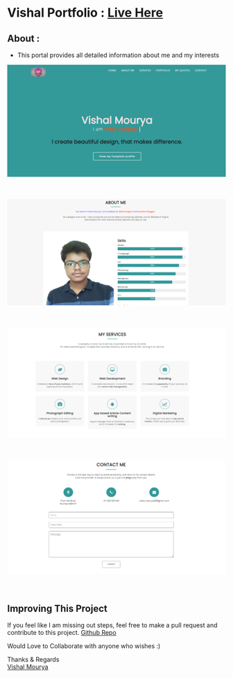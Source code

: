 # Vishal Portfolio : [Live Here](http://innovationwale.com/)

## About :

- This portal provides all detailed information about me and my interests

![s1](https://github.com/vishal-mourya/vishal-portfolio/blob/main/assets/images/SS_1.png?raw=true) <br> <br> <br> 

![s2](https://github.com/vishal-mourya/vishal-portfolio/blob/main/assets/images/SS_2.png?raw=true) <br> <br> <br> 

![s3](https://github.com/vishal-mourya/vishal-portfolio/blob/main/assets/images/SS_3.png?raw=true) <br> <br> <br> 

![s4](https://github.com/vishal-mourya/vishal-portfolio/blob/main/assets/images/SS_4.png?raw=true) <br> <br> <br> 

## Improving This Project

If you feel like I am missing out steps, feel free to make a pull request and contribute to this project. [Github Repo](https://github.com/vishal-mourya/vishal-portfolio)

Would Love to Collaborate with anyone who wishes :)

Thanks & Regards <br>
[Vishal Mourya](https://www.linkedin.com/in/vishal-mourya-a4245b18b/)
